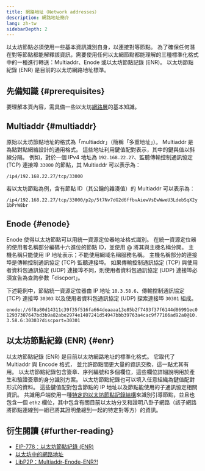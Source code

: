 ```yaml
---
title: 網路地址（Network addresses）
description: 網路地址簡介
lang: zh-tw
sidebarDepth: 2
---
```


以太坊節點必須使用一些基本資訊識別自身，以連接對等節點。 為了確保任何潛在對等節點都能解釋該資訊，需要使用任何以太網節點都能理解的三種標準化格式中的一種進行轉送：Multiaddr、Enode 或以太坊節點記錄 (ENR)。 以太坊節點紀錄 (ENR) 是目前的以太坊網路地址標準。

## 先備知識 {#prerequisites}

要理解本頁內容，需具備一些以太坊[網路層](/developers/docs/networking-layer/)的基本知識。

## Multiaddr {#multiaddr}

原始以太坊節點地址的格式為「multiaddr」（簡稱「多重地址」）。 Multiaddr 是為點對點網絡設計的通用格式。 這些地址利用鍵值配對表示，其中的鍵與值以斜線分隔。 例如，對於一個 IPv4 地址為 `192.168.22.27`、監聽傳輸控制通訊協定 (TCP) 連接埠 `33000` 的節點，其 Multiaddr 可以表示為：

`/ip4/192.168.22.27/tcp/33000`

若以太坊節點為例，含有節點 ID（其公鑰的雜湊值）的 Multiaddr 可以表示為：

`/ip4/192.168.22.27/tcp/33000/p2p/5t7Nv7dG2d6ffbvAiewVsEwWweU3LdebSqX2y1bPrW8br`

## Enode {#enode}

Enode 使得以太坊節點可以用統一資源定位器地址格式識別。 在統一資源定位器的使用者名稱部分編碼十六進位的節點 ID，並使用 @ 將其與主機名稱分開。 主機名稱只能使用 IP 地址表示；不能使用網域名稱服務名稱。 主機名稱部分的連接埠是傳輸控制通訊協定 (TCP) 監聽連接埠。 如果傳輸控制通訊協定 (TCP) 與使用者資料包通訊協定 (UDP) 連接埠不同，則使用者資料包通訊協定 (UDP) 連接埠必須宣告為查詢參數「discport」。

下述範例中，節點統一資源定位器由 IP 地址 `10.3.58.6`、傳輸控制通訊協定 (TCP) 連接埠 `30303` 以及使用者資料包通訊協定 (UDP) 探索連接埠 `30301` 組成。

`enode://6f8a80d14311c39f35f516fa664deaaaa13e85b2f7493f37f6144d86991ec012937307647bd3b9a82abe2974e1407241d54947bbb39763a4cac9f77166ad92a0@10.3.58.6:30303?discport=30301`

## 以太坊節點紀錄 (ENR) {#enr}

以太坊節點紀錄 (ENR) 是目前以太坊網路地址的標準化格式。 它取代了 Multiaddr 與 Encode 格式， 並允許節點間更大量的資訊交換，這一點尤其有用。 以太坊節點紀錄包含簽章、序列編號和多個欄位，這些欄位詳細說明用於產生和驗證簽章的身分識別方案。 以太坊節點紀錄也可以填入任意組織為鍵值配對形式的資料。 這些鍵值配對包含節點的 IP 地址以及節點能使用的子通訊協定相關資訊。 共識用戶端使用一種[特定的以太坊節點記錄結構](https://github.com/ethereum/consensus-specs/blob/dev/specs/phase0/p2p-interface.md#enr-structure)來識別引導節點，並且也包含一個 `eth2` 欄位，其中包含有關目前以太坊分叉和證明八卦子網路（該子網路將節點連線到一組已將其證明彙總到一起的特定對等方）的資訊。

## 衍生閱讀 {#further-reading}

- [EIP-778：以太坊節點紀錄 (ENR)](https://eips.ethereum.org/EIPS/eip-778)
- [以太坊中的網路地址](https://dean.eigenmann.me/blog/2020/01/21/network-addresses-in-ethereum/)
- [LibP2P：Multiaddr-Enode-ENR?!](https://consensys.net/diligence/blog/2020/09/libp2p-multiaddr-enode-enr/)
